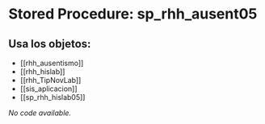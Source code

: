# Stored Procedure: sp_rhh_ausent05

## Usa los objetos:
- [[rhh_ausentismo]]
- [[rhh_hislab]]
- [[rhh_TipNovLab]]
- [[sis_aplicacion]]
- [[sp_rhh_hislab05]]

*No code available.*
